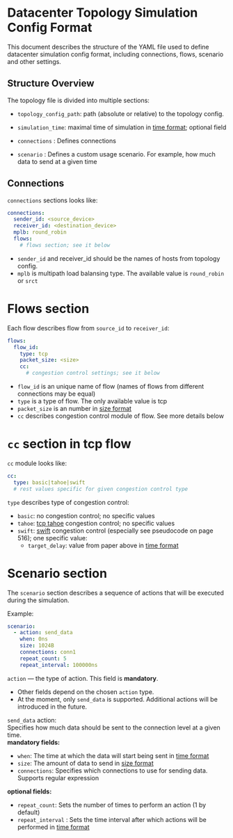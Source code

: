 # Datacenter Topology Simulation Config Format

This document describes the structure of the YAML file used to define datacenter simulation config format, including connections, flows, scenario and other settings.

## Structure Overview

The topology file is divided into multiple sections:

- `topology_config_path`: path (absolute or relative) to the topology config.

- `simulation_time`: maximal time of simulation in [time format](../README.md); optional field

- `connections` : Defines connections

- `scenario` : Defines a custom usage scenario. For example, how much data to send at a given time

## Connections

`connections` sections looks like:

```yaml
connections:
  sender_id: <source_device>
  receiver_id: <destination_device>
  mplb: round_robin
  flows:
    # flows section; see it below
```

- `sender_id` and receiver_id should be the names of hosts  from topology config.
- `mplb` is multipath load balansing type. The available value is `round_robin` or `srct`

# Flows section

Each flow describes flow from `source_id` to `receiver_id`:

```yaml
flows:
  flow_id:
    type: tcp
    packet_size: <size>
    cc:
      # congestion control settings; see it below
```

- `flow_id` is an unique name of flow (names of flows from different connections may be equal)
- `type` is a type of flow. The only available value is tcp
- `packet_size` is an number in [size format](../README.md)
- `cc` describes congestion control module of flow. See more details below

# `cc` section in tcp flow

`cc` module looks like:

```yaml
cc:
  type: basic|tahoe|swift
  # rest values specific for given congestion control type
```

`type` describes type of congestion control:

- `basic`: no congestion control; no specific values
- `tahoe`: [tcp tahoe](https://www.geeksforgeeks.org/computer-networks/tcp-tahoe-and-tcp-reno/) congestion control; no specific values
- `swift`: [swift](https://2022-cs244.github.io/papers/L5-swift.pdf) congestion control (especially see pseudocode on page 516); one specific value:
  + `target_delay`: value from paper above in [time format](../README.md)

# Scenario section

The `scenario` section describes a sequence of actions that will be executed during the simulation.

Example:

```yaml
scenario:
  - action: send_data
    when: 0ns
    size: 1024B
    connections: conn1
    repeat_count: 5
    repeat_interval: 100000ns
```


`action` — the type of action. This field is **mandatory**.
- Other fields depend on the chosen `action` type.  
- At the moment, only `send_data` is supported. Additional actions will be introduced in the future.

`send_data` action:  
Specifies how much data should be sent to the connection level at a given time.  
**mandatory fields:**
- `when`: The time at which the data will start being sent in [time format](../README.md) 
- `size`: The amount of data to send in [size format](../README.md)
- `connections`: Specifies which connections to use for sending data. Supports regular expression

**optional fields:**
- `repeat_count`: Sets the number of times to perform an action (1 by default)
- `repeat_interval` : Sets the time interval after which actions will be performed in [time format](../README.md)